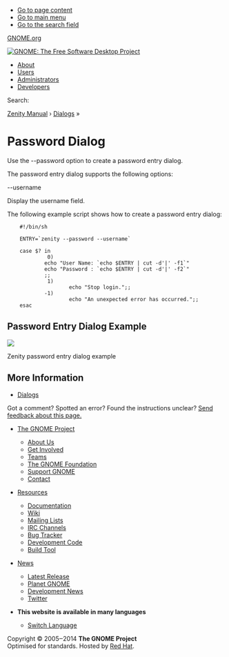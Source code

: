   * [Go to page content](password.html.en#container)
  * [Go to main menu](password.html.en#top_bar)
  * [Go to the search field](password.html.en#s)



[GNOME.org](https://www.gnome.org/)

[![GNOME: The Free Software Desktop Project](../../../skin/gnome-logo.png)](https://help.gnome.org/ "Go to home page")

  * [About](https://help.gnome.org/about/)
  * [Users](../../index.md)
  * [Administrators](https://help.gnome.org/admin/)
  * [Developers](https://developer.gnome.org/)



Search: 

[Zenity Manual](https://help.gnome.org/users/zenity/stable/index.html.en "index") › [Dialogs](https://help.gnome.org/users/zenity/stable/index.html.en#dialogs "Dialogs") » 

# Password Dialog

Use the \--password option to create a password entry dialog. 

The password entry dialog supports the following options: 

\--username
    

Display the username field.

The following example script shows how to create a password entry dialog: 
``` 
    #!/bin/sh
    
    ENTRY=`zenity --password --username`
    
    case $? in
             0)
    	 	echo "User Name: `echo $ENTRY | cut -d'|' -f1`"
    	 	echo "Password : `echo $ENTRY | cut -d'|' -f2`"
    		;;
             1)
                    echo "Stop login.";;
            -1)
                    echo "An unexpected error has occurred.";;
    esac
```

[](password.html.en#)

## Password Entry Dialog Example

![](figures/zenity-password-screenshot.png)

Zenity password entry dialog example

## More Information

  * [Dialogs](https://help.gnome.org/users/zenity/stable/index.html.en#dialogs "Dialogs")



Got a comment? Spotted an error? Found the instructions unclear? [Send feedback about this page.](mailto:docs-feedback@gnome.org?subject=Feedback%20on%20users/zenity/3.32/password.page)

  * [The GNOME Project](https://www.gnome.org/)
    * [About Us](https://www.gnome.org/about/)
    * [Get Involved](https://www.gnome.org/get-involved/)
    * [Teams](https://www.gnome.org/teams/)
    * [The GNOME Foundation](https://foundation.gnome.org)
    * [Support GNOME](https://www.gnome.org/support-gnome/)
    * [Contact](https://www.gnome.org/contact/)



  * [Resources](password.html.en#)
    * [Documentation](https://help.gnome.org)
    * [Wiki](https://wiki.gnome.org)
    * [Mailing Lists](https://mail.gnome.org/mailman/listinfo)
    * [IRC Channels](https://wiki.gnome.org/GnomeIrcChannels)
    * [Bug Tracker](https://gitlab.gnome.org/)
    * [Development Code](https://gitlab.gnome.org/)
    * [Build Tool](https://wiki.gnome.org/Jhbuild)



  * [News](http://www.gnome.org/news/)
    * [Latest Release](https://www.gnome.org/start/stable)
    * [Planet GNOME](https://planet.gnome.org)
    * [Development News](https://news.gnome.org)
    * [Twitter](https://twitter.com/gnome)



  * **This website is available in many languages**
    * [Switch Language](https://help.gnome.org/languages "Switching Language")



Copyright © 2005‒2014 **The GNOME Project**  
Optimised for standards. Hosted by [Red Hat](http://redhat.com).
